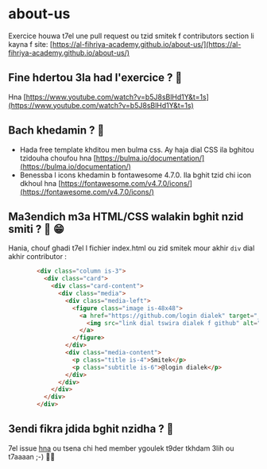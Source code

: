 # about-us

Exercice houwa t7el une pull request ou tzid smitek f contributors section li kayna f site: [https://al-fihriya-academy.github.io/about-us/](https://al-fihriya-academy.github.io/about-us/)

## Fine hdertou 3la had l'exercice ? :movie_camera:

Hna [https://www.youtube.com/watch?v=b5J8sBlHd1Y&t=1s](https://www.youtube.com/watch?v=b5J8sBlHd1Y&t=1s)

## Bach khedamin ? :hammer:
* Hada free template khditou men bulma css. Ay haja dial CSS ila bghitou tzidouha choufou hna [https://bulma.io/documentation/](https://bulma.io/documentation/)
* Benessba l icons khedamin b fontawesome 4.7.0. Ila bghit tzid chi icon dkhoul hna [https://fontawesome.com/v4.7.0/icons/](https://fontawesome.com/v4.7.0/icons/)

## Ma3endich m3a HTML/CSS walakin bghit nzid smiti ? :see_no_evil: :grin:

Hania, chouf ghadi t7el l fichier index.html ou zid smitek mour akhir ``div`` dial akhir contributor : 

```HTML
        <div class="column is-3">
          <div class="card">
            <div class="card-content">
              <div class="media">
                <div class="media-left">
                  <figure class="image is-48x48">
                    <a href="https://github.com/login dialek" target="_blank">
                      <img src="link dial tswira dialek f github" alt="login dialek">
                    </a>
                  </figure>
                </div>
                <div class="media-content">
                  <p class="title is-4">Smitek</p>
                  <p class="subtitle is-6">@login dialek</p>
                </div>
              </div>
            </div>
          </div>
        </div>
```

## 3endi fikra jdida bghit nzidha ? :sparkling_heart:
7el issue [hna](https://github.com/Al-Fihriya-Academy/about-us/issues) ou tsena chi hed member ygoulek t9der tkhdam 3lih ou t7aaaan ;-) :rocket::rocket:

